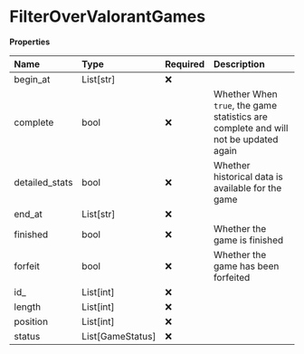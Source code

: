 # FilterOverValorantGames

**Properties**

| Name           | Type             | Required | Description                                                                         |
| :------------- | :--------------- | :------- | :---------------------------------------------------------------------------------- |
| begin_at       | List[str]        | ❌       |                                                                                     |
| complete       | bool             | ❌       | Whether When `true`, the game statistics are complete and will not be updated again |
| detailed_stats | bool             | ❌       | Whether historical data is available for the game                                   |
| end_at         | List[str]        | ❌       |                                                                                     |
| finished       | bool             | ❌       | Whether the game is finished                                                        |
| forfeit        | bool             | ❌       | Whether the game has been forfeited                                                 |
| id\_           | List[int]        | ❌       |                                                                                     |
| length         | List[int]        | ❌       |                                                                                     |
| position       | List[int]        | ❌       |                                                                                     |
| status         | List[GameStatus] | ❌       |                                                                                     |

<!-- This file was generated by liblab | https://liblab.com/ -->
